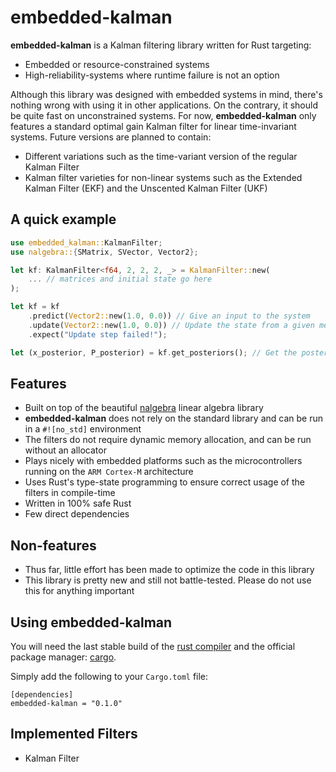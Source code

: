 # embedded-kalman

**embedded-kalman** is a Kalman filtering library written for Rust targeting:

* Embedded or resource-constrained systems
* High-reliability-systems where runtime failure is not an option

Although this library was designed with embedded systems in mind, there's nothing wrong with using
it in other applications. On the contrary, it should be quite fast on unconstrained systems.
For now, **embedded-kalman** only features a standard optimal gain Kalman filter for
linear time-invariant systems. Future versions are planned to contain:

* Different variations such as the time-variant version of the regular Kalman Filter
* Kalman filter varieties for non-linear systems such as the Extended Kalman Filter (EKF) and the Unscented Kalman Filter (UKF)

## A quick example
```rust
use embedded_kalman::KalmanFilter;
use nalgebra::{SMatrix, SVector, Vector2};

let kf: KalmanFilter<f64, 2, 2, 2, _> = KalmanFilter::new(
    ... // matrices and initial state go here
);

let kf = kf
    .predict(Vector2::new(1.0, 0.0)) // Give an input to the system
    .update(Vector2::new(1.0, 0.0)) // Update the state from a given measurement
    .expect("Update step failed!");

let (x_posterior, P_posterior) = kf.get_posteriors(); // Get the posteriors
```

## Features
* Built on top of the beautiful [nalgebra](https://github.com/dimforge/nalgebra) linear algebra library
* **embedded-kalman** does not rely on the standard library and can be run in a `#![no_std]` environment
* The filters do not require dynamic memory allocation, and can be run without an allocator
* Plays nicely with embedded platforms such as the microcontrollers running on the `ARM Cortex-M` architecture
* Uses Rust's type-state programming to ensure correct usage of the filters in compile-time
* Written in 100% safe Rust
* Few direct dependencies

## Non-features
* Thus far, little effort has been made to optimize the code in this library
* This library is pretty new and still not battle-tested. Please do not use this for anything important

## Using **embedded-kalman**
You will need the last stable build of the [rust compiler](https://www.rust-lang.org)
and the official package manager: [cargo](https://github.com/rust-lang/cargo).

Simply add the following to your `Cargo.toml` file:

```ignore
[dependencies]
embedded-kalman = "0.1.0"
```

## Implemented Filters
* Kalman Filter
